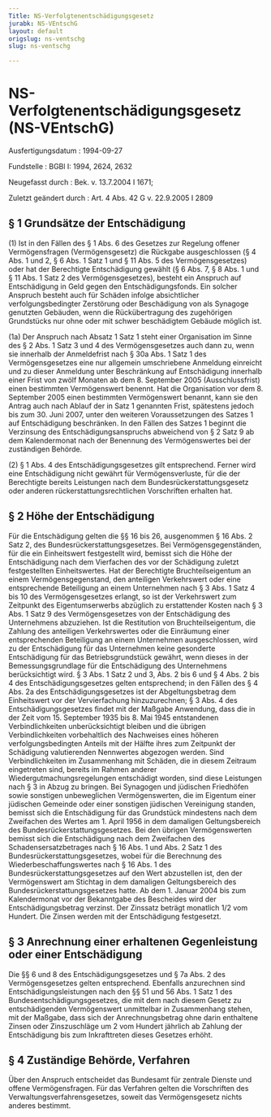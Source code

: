 ```yaml
---
Title: NS-Verfolgtenentschädigungsgesetz
jurabk: NS-VEntschG
layout: default
origslug: ns-ventschg
slug: ns-ventschg

---
```


# NS-Verfolgtenentschädigungsgesetz (NS-VEntschG)

Ausfertigungsdatum
:   1994-09-27

Fundstelle
:   BGBl I: 1994, 2624, 2632

Neugefasst durch
:   Bek. v. 13.7.2004 I 1671;

Zuletzt geändert durch
:   Art. 4 Abs. 42 G v. 22.9.2005 I 2809

## § 1 Grundsätze der Entschädigung

(1) Ist in den Fällen des § 1 Abs. 6 des Gesetzes zur Regelung offener
Vermögensfragen (Vermögensgesetz) die Rückgabe ausgeschlossen (§ 4
Abs. 1 und 2, § 6 Abs. 1 Satz 1 und § 11 Abs. 5 des Vermögensgesetzes)
oder hat der Berechtigte Entschädigung gewählt (§ 6 Abs. 7, § 8 Abs. 1
und § 11 Abs. 1 Satz 2 des Vermögensgesetzes), besteht ein Anspruch
auf Entschädigung in Geld gegen den Entschädigungsfonds. Ein solcher
Anspruch besteht auch für Schäden infolge absichtlicher
verfolgungsbedingter Zerstörung oder Beschädigung von als Synagoge
genutzten Gebäuden, wenn die Rückübertragung des zugehörigen
Grundstücks nur ohne oder mit schwer beschädigtem Gebäude möglich ist.

(1a) Der Anspruch nach Absatz 1 Satz 1 steht einer Organisation im
Sinne des § 2 Abs. 1 Satz 3 und 4 des Vermögensgesetzes auch dann zu,
wenn sie innerhalb der Anmeldefrist nach § 30a Abs. 1 Satz 1 des
Vermögensgesetzes eine nur allgemein umschriebene Anmeldung einreicht
und zu dieser Anmeldung unter Beschränkung auf Entschädigung innerhalb
einer Frist von zwölf Monaten ab dem 8. September 2005
(Ausschlussfrist) einen bestimmten Vermögenswert benennt. Hat die
Organisation vor dem 8. September 2005 einen bestimmten Vermögenswert
benannt, kann sie den Antrag auch nach Ablauf der in Satz 1 genannten
Frist, spätestens jedoch bis zum 30. Juni 2007, unter den weiteren
Voraussetzungen des Satzes 1 auf Entschädigung beschränken. In den
Fällen des Satzes 1 beginnt die Verzinsung des Entschädigungsanspruchs
abweichend von § 2 Satz 9 ab dem Kalendermonat nach der Benennung des
Vermögenswertes bei der zuständigen Behörde.

(2) § 1 Abs. 4 des Entschädigungsgesetzes gilt entsprechend. Ferner
wird eine Entschädigung nicht gewährt für Vermögensverluste, für die
der Berechtigte bereits Leistungen nach dem
Bundesrückerstattungsgesetz oder anderen rückerstattungsrechtlichen
Vorschriften erhalten hat.

## § 2 Höhe der Entschädigung

Für die Entschädigung gelten die §§ 16 bis 26, ausgenommen § 16 Abs. 2
Satz 2, des Bundesrückerstattungsgesetzes. Bei Vermögensgegenständen,
für die ein Einheitswert festgestellt wird, bemisst sich die Höhe der
Entschädigung nach dem Vierfachen des vor der Schädigung zuletzt
festgestellten Einheitswertes. Hat der Berechtigte Bruchteilseigentum
an einem Vermögensgegenstand, den anteiligen Verkehrswert oder eine
entsprechende Beteiligung an einem Unternehmen nach § 3 Abs. 1 Satz 4
bis 10 des Vermögensgesetzes erlangt, so ist der Verkehrswert zum
Zeitpunkt des Eigentumserwerbs abzüglich zu erstattender Kosten nach §
3 Abs. 1 Satz 9 des Vermögensgesetzes von der Entschädigung des
Unternehmens abzuziehen. Ist die Restitution von Bruchteilseigentum,
die Zahlung des anteiligen Verkehrswertes oder die Einräumung einer
entsprechenden Beteiligung an einem Unternehmen ausgeschlossen, wird
zu der Entschädigung für das Unternehmen keine gesonderte
Entschädigung für das Betriebsgrundstück gewährt, wenn dieses in der
Bemessungsgrundlage für die Entschädigung des Unternehmens
berücksichtigt wird. § 3 Abs. 1 Satz 2 und 3, Abs. 2 bis 6 und § 4
Abs. 2 bis 4 des Entschädigungsgesetzes gelten entsprechend; in den
Fällen des § 4 Abs. 2a des Entschädigungsgesetzes ist der
Abgeltungsbetrag dem Einheitswert vor der Vervierfachung
hinzuzurechnen; § 3 Abs. 4 des Entschädigungsgesetzes findet mit der
Maßgabe Anwendung, dass die in der Zeit vom 15. September 1935 bis 8.
Mai 1945 entstandenen Verbindlichkeiten unberücksichtigt bleiben und
die übrigen Verbindlichkeiten vorbehaltlich des Nachweises eines
höheren verfolgungsbedingten Anteils mit der Hälfte ihres zum
Zeitpunkt der Schädigung valutierenden Nennwertes abgezogen werden.
Sind Verbindlichkeiten im Zusammenhang mit Schäden, die in diesem
Zeitraum eingetreten sind, bereits im Rahmen anderer
Wiedergutmachungsregelungen entschädigt worden, sind diese Leistungen
nach § 3 in Abzug zu bringen. Bei Synagogen und jüdischen Friedhöfen
sowie sonstigen unbeweglichen Vermögenswerten, die im Eigentum einer
jüdischen Gemeinde oder einer sonstigen jüdischen Vereinigung standen,
bemisst sich die Entschädigung für das Grundstück mindestens nach dem
Zweifachen des Wertes am 1. April 1956 in dem damaligen
Geltungsbereich des Bundesrückerstattungsgesetzes. Bei den übrigen
Vermögenswerten bemisst sich die Entschädigung nach dem Zweifachen des
Schadensersatzbetrages nach § 16 Abs. 1 und Abs. 2 Satz 1 des
Bundesrückerstattungsgesetzes, wobei für die Berechnung des
Wiederbeschaffungswertes nach § 16 Abs. 1 des
Bundesrückerstattungsgesetzes auf den Wert abzustellen ist, den der
Vermögenswert am Stichtag in dem damaligen Geltungsbereich des
Bundesrückerstattungsgesetzes hatte. Ab dem 1. Januar 2004 bis zum
Kalendermonat vor der Bekanntgabe des Bescheides wird der
Entschädigungsbetrag verzinst. Der Zinssatz beträgt monatlich 1/2 vom
Hundert. Die Zinsen werden mit der Entschädigung festgesetzt.

## § 3 Anrechnung einer erhaltenen Gegenleistung oder einer Entschädigung

Die §§ 6 und 8 des Entschädigungsgesetzes und § 7a Abs. 2 des
Vermögensgesetzes gelten entsprechend. Ebenfalls anzurechnen sind
Entschädigungsleistungen nach den §§ 51 und 56 Abs. 1 Satz 1 des
Bundesentschädigungsgesetzes, die mit dem nach diesem Gesetz zu
entschädigenden Vermögenswert unmittelbar in Zusammenhang stehen, mit
der Maßgabe, dass sich der Anrechnungsbetrag ohne darin enthaltene
Zinsen oder Zinszuschläge um 2 vom Hundert jährlich ab Zahlung der
Entschädigung bis zum Inkrafttreten dieses Gesetzes erhöht.

## § 4 Zuständige Behörde, Verfahren

Über den Anspruch entscheidet das Bundesamt für zentrale Dienste und
offene Vermögensfragen. Für das Verfahren gelten die Vorschriften des
Verwaltungsverfahrensgesetzes, soweit das Vermögensgesetz nichts
anderes bestimmt.

